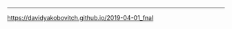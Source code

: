 ---
<a href="https://davidyakobovitch.github.io/2019-04-01_fnal">https://davidyakobovitch.github.io/2019-04-01_fnal</a>
